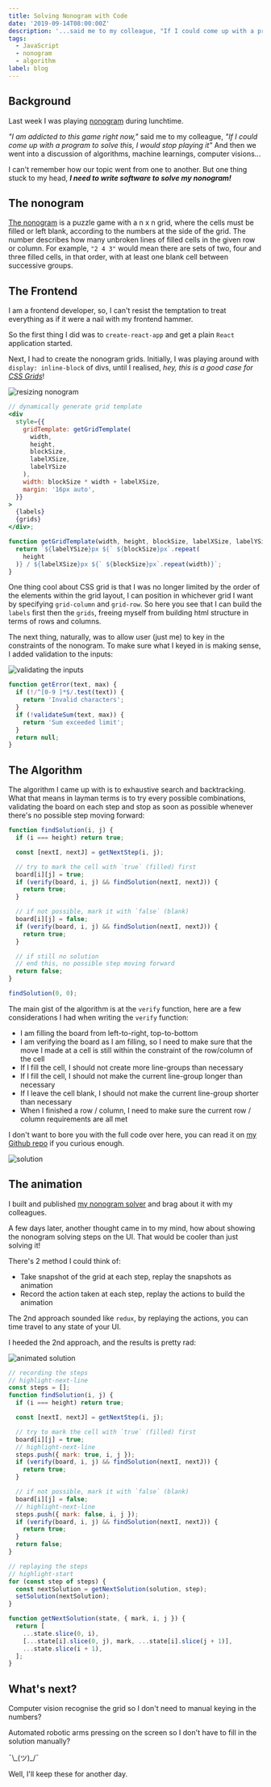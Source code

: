 ```yaml
---
title: Solving Nonogram with Code
date: '2019-09-14T08:00:00Z'
description: '...said me to my colleague, "If I could come up with a program to solve this, I would stop playing it"'
tags: 
  - JavaScript
  - nonogram
  - algorithm
label: blog
---
```


## Background

Last week I was playing [nonogram](https://play.google.com/store/apps/details?id=com.easybrain.nonogram) during lunchtime.

_"I am addicted to this game right now,"_ said me to my colleague, _"If I could come up with a program to solve this, I would stop playing it"_ And then we went into a discussion of algorithms, machine learnings, computer visions...

I can't remember how our topic went from one to another. But one thing stuck to my head, **_I need to write software to solve my nonogram!_**

## The nonogram

[The nonogram](https://en.wikipedia.org/wiki/Nonogram) is a puzzle game with a n x n grid, where the cells must be filled or left blank, according to the numbers at the side of the grid. The number describes how many unbroken lines of filled cells in the given row or column. For example, `"2 4 3"` would mean there are sets of two, four and three filled cells, in that order, with at least one blank cell between successive groups.

## The Frontend

I am a frontend developer, so, I can't resist the temptation to treat everything as if it were a nail with my frontend hammer.

So the first thing I did was to `create-react-app` and get a plain `React` application started.

Next, I had to create the nonogram grids. Initially, I was playing around with `display: inline-block` of divs, until I realised, _hey, this is a good case for [CSS Grids](https://css-tricks.com/snippets/css/complete-guide-grid/)_!

![resizing nonogram](./images/size.gif)

```jsx
// dynamically generate grid template
<div
  style={{
    gridTemplate: getGridTemplate(
      width,
      height,
      blockSize,
      labelXSize,
      labelYSize
    ),
    width: blockSize * width + labelXSize,
    margin: '16px auto',
  }}
>
  {labels}
  {grids}
</div>;

function getGridTemplate(width, height, blockSize, labelXSize, labelYSize) {
  return `${labelYSize}px ${` ${blockSize}px`.repeat(
    height
  )} / ${labelXSize}px ${` ${blockSize}px`.repeat(width)}`;
}
```

One thing cool about CSS grid is that I was no longer limited by the order of the elements within the grid layout, I can position in whichever grid I want by specifying `grid-column` and `grid-row`. So here you see that I can build the `labels` first then the `grids`, freeing myself from building html structure in terms of rows and columns.

The next thing, naturally, was to allow user (just me) to key in the constraints of the nonogram. To make sure what I keyed in is making sense, I added validation to the inputs:

![validating the inputs](./images/constraint.gif)

```jsx
function getError(text, max) {
  if (!/^[0-9 ]*$/.test(text)) {
    return 'Invalid characters';
  }
  if (!validateSum(text, max)) {
    return 'Sum exceeded limit';
  }
  return null;
}
```

## The Algorithm

The algorithm I came up with is to exhaustive search and backtracking. What that means in layman terms is to try every possible combinations, validating the board on each step and stop as soon as possible whenever there's no possible step moving forward:

```js
function findSolution(i, j) {
  if (i === height) return true;

  const [nextI, nextJ] = getNextStep(i, j);

  // try to mark the cell with `true` (filled) first
  board[i][j] = true;
  if (verify(board, i, j) && findSolution(nextI, nextJ)) {
    return true;
  }

  // if not possible, mark it with `false` (blank)
  board[i][j] = false;
  if (verify(board, i, j) && findSolution(nextI, nextJ)) {
    return true;
  }

  // if still no solution
  // end this, no possible step moving forward
  return false;
}

findSolution(0, 0);
```

The main gist of the algorithm is at the `verify` function, here are a few considerations I had when writing the `verify` function:

- I am filling the board from left-to-right, top-to-bottom
- I am verifying the board as I am filling, so I need to make sure that the move I made at a cell is still within the constraint of the row/column of the cell
- If I fill the cell, I should not create more line-groups than necessary
- If I fill the cell, I should not make the current line-group longer than necessary
- If I leave the cell blank, I should not make the current line-group shorter than necessary
- When I finished a row / column, I need to make sure the current row / column requirements are all met

I don't want to bore you with the full code over here, you can read it on [my Github repo](https://github.com/tanhauhau/nonogram/blob/dev/src/utils.js#L25-L78) if you curious enough.

![solution](./images/solution.png 'Nonogram solution')

## The animation

I built and published [my nonogram solver](https://lihautan.com/nonogram/) and brag about it with my colleagues.

A few days later, another thought came in to my mind, how about showing the nonogram solving steps on the UI. That would be cooler than just solving it!

There's 2 method I could think of:

- Take snapshot of the grid at each step, replay the snapshots as animation
- Record the action taken at each step, replay the actions to build the animation

The 2nd approach sounded like `redux`, by replaying the actions, you can time travel to any state of your UI.

I heeded the 2nd approach, and the results is pretty rad:

![animated solution](./images/solution-with-animation.gif)

```js
// recording the steps
// highlight-next-line
const steps = [];
function findSolution(i, j) {
  if (i === height) return true;

  const [nextI, nextJ] = getNextStep(i, j);

  // try to mark the cell with `true` (filled) first
  board[i][j] = true;
  // highlight-next-line
  steps.push({ mark: true, i, j });
  if (verify(board, i, j) && findSolution(nextI, nextJ)) {
    return true;
  }

  // if not possible, mark it with `false` (blank)
  board[i][j] = false;
  // highlight-next-line
  steps.push({ mark: false, i, j });
  if (verify(board, i, j) && findSolution(nextI, nextJ)) {
    return true;
  }
  return false;
}

// replaying the steps
// highlight-start
for (const step of steps) {
  const nextSolution = getNextSolution(solution, step);
  setSolution(nextSolution);
}

function getNextSolution(state, { mark, i, j }) {
  return [
    ...state.slice(0, i),
    [...state[i].slice(0, j), mark, ...state[i].slice(j + 1)],
    ...state.slice(i + 1),
  ];
}
```

## What's next?

Computer vision recognise the grid so I don't need to manual keying in the numbers?

Automated robotic arms pressing on the screen so I don't have to fill in the solution manually?

¯\\\_(ツ)\_/¯

Well, I'll keep these for another day.